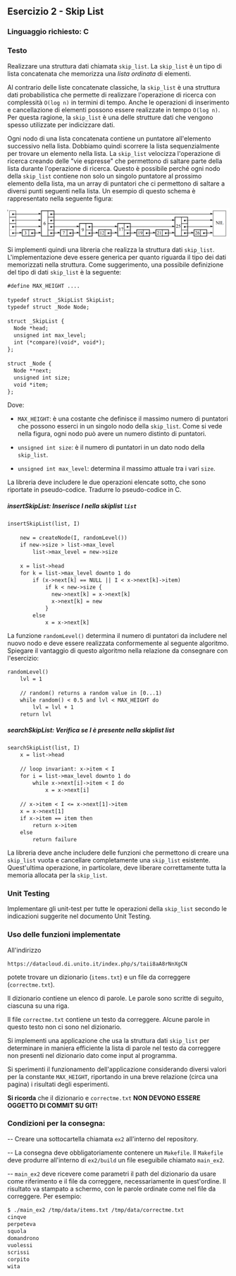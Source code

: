 ## Esercizio 2 - Skip List

### Linguaggio richiesto: C

### Testo

Realizzare una struttura dati chiamata `skip_list`. La `skip_list` è un tipo di lista concatenata che memorizza una *lista ordinata* di elementi.

Al contrario delle liste concatenate classiche, la `skip_list` è una struttura dati probabilistica che permette di realizzare l'operazione di ricerca con complessità `O(log n)` in termini di tempo. Anche le operazioni di inserimento e cancellazione di elementi possono essere realizzate in tempo `O(log n)`. Per questa ragione, la `skip_list` è una delle strutture dati che vengono spesso utilizzate per indicizzare dati.

Ogni nodo di una lista concatenata contiene un puntatore all'elemento successivo nella lista. Dobbiamo quindi scorrere la lista sequenzialmente per trovare un elemento nella lista. La `skip_list` velocizza l'operazione di ricerca creando delle "vie espresse" che permettono di saltare parte della lista durante l'operazione di ricerca. Questo è possibile perché ogni nodo della `skip_list` contiene non solo un singolo puntatore al prossimo elemento della lista, ma un array di puntatori che ci permettono di saltare a diversi punti seguenti nella lista. Un esempio di questo schema è rappresentato nella seguente figura:

![Esempio di una `skip_list`. Dal nodo che contiene il numero 6 si può saltare direttamente ai nodi 9 e 25, senza visitare gli altri nodi.](skiplist.png)

Si implementi quindi una libreria che realizza la struttura dati `skip_list`. L'implementazione deve essere generica per quanto riguarda il tipo dei dati memorizzati nella struttura. Come suggerimento, una possibile definizione del tipo di dati `skip_list` è la seguente:

```
#define MAX_HEIGHT ....

typedef struct _SkipList SkipList;
typedef struct _Node Node;

struct _SkipList {
  Node *head;
  unsigned int max_level;
  int (*compare)(void*, void*);
};

struct _Node {
  Node **next;
  unsigned int size;
  void *item;
};
```

Dove:

- `MAX_HEIGHT`: è una costante che definisce il massimo numero di puntatori che possono esserci in un singolo nodo della `skip_list`. Come si vede nella figura, ogni nodo può avere un numero distinto di puntatori.

- `unsigned int size`: è il numero di puntatori in un dato nodo della `skip_list`.

- `unsigned int max_level`: determina il massimo attuale tra i vari `size`.

La libreria deve includere le due operazioni elencate sotto, che sono riportate in pseudo-codice. Tradurre lo pseudo-codice in C.

##### insertSkipList: Inserisce I nella skiplist ``list``
```
insertSkipList(list, I)

    new = createNode(I, randomLevel())
    if new->size > list->max_level
        list->max_level = new->size

    x = list->head
    for k = list->max_level downto 1 do
        if (x->next[k] == NULL || I < x->next[k]->item)
            if k < new->size {
              new->next[k] = x->next[k]
              x->next[k] = new
            }
        else
            x = x->next[k]
```

La funzione ``randomLevel()`` determina il numero di puntatori da includere nel nuovo nodo e deve essere realizzata conformemente al seguente algoritmo. Spiegare il vantaggio di questo algoritmo nella relazione da consegnare con l'esercizio:
```
randomLevel()
    lvl = 1

    // random() returns a random value in [0...1)
    while random() < 0.5 and lvl < MAX_HEIGHT do
        lvl = lvl + 1
    return lvl
```

#####  searchSkipList: Verifica se I è presente nella skiplist list
```
searchSkipList(list, I)
    x = list->head

    // loop invariant: x->item < I
    for i = list->max_level downto 1 do
        while x->next[i]->item < I do
            x = x->next[i]

    // x->item < I <= x->next[1]->item
    x = x->next[1]
    if x->item == item then
        return x->item
    else
        return failure
```


La libreria deve anche includere delle funzioni che permettono di creare una `skip_list` vuota e cancellare completamente una `skip_list` esistente. Quest'ultima operazione, in particolare, deve liberare correttamente tutta la memoria allocata per la `skip_list`.


### Unit Testing

Implementare gli unit-test per tutte le operazioni della `skip_list` secondo le indicazioni suggerite nel documento Unit Testing.

### Uso delle funzioni implementate

All'indirizzo

```
https://datacloud.di.unito.it/index.php/s/taii8aA8rNnXgCN
```
potete trovare un dizionario (`items.txt`) e un file da correggere (`correctme.txt`).

Il dizionario contiene un elenco di parole. Le parole sono scritte di seguito, ciascuna su una riga.

Il file `correctme.txt` contiene un testo da correggere. Alcune parole in questo testo non ci sono nel dizionario.

Si implementi una applicazione che usa la struttura dati ``skip_list`` per determinare in maniera efficiente la lista di parole nel testo da correggere non presenti nel dizionario dato come input al programma.

Si sperimenti il funzionamento dell'applicazione considerando diversi valori per la constante ``MAX_HEIGHT``, riportando in una breve relazione (circa una pagina) i risultati degli esperimenti.

**Si ricorda** che il dizionario e `correctme.txt` **NON DEVONO ESSERE OGGETTO DI COMMIT SU GIT!**

### Condizioni per la consegna:

-- Creare una sottocartella chiamata ``ex2`` all'interno del repository.

-- La consegna deve obbligatoriamente contenere un `Makefile`. Il `Makefile` deve produrre all'interno di ``ex2/build`` un file eseguibile chiamato ``main_ex2``.

-- ``main_ex2`` deve ricevere come parametri il path del dizionario da usare come riferimento e il file da correggere, necessariamente in quest'ordine. Il risultato va stampato a schermo, con le parole ordinate come nel file da correggere. Per esempio:

```
$ ./main_ex2 /tmp/data/items.txt /tmp/data/correctme.txt 
cinqve
perpeteva
squola
domandrono
vuolessi
scrissi
corpito
wita
```
